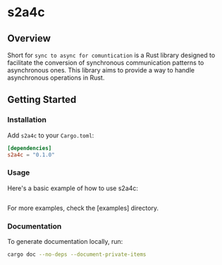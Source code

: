 # s2a4c

## Overview

Short for `sync to async for comuntication` is a Rust library designed to
facilitate the conversion of synchronous communication patterns to
asynchronous ones. This library aims to provide a way to handle asynchronous operations in Rust.

## Getting Started
### Installation

Add `s2a4c` to your `Cargo.toml`:

```toml
[dependencies]
s2a4c = "0.1.0"
```

### Usage

Here's a basic example of how to use s2a4c:
```rust
```
For more examples, check the [examples] directory.

### Documentation
To generate documentation locally, run:
```sh
cargo doc --no-deps --document-private-items
```
